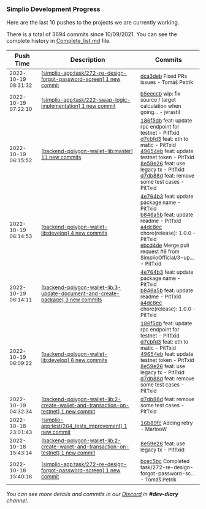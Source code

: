 
### Simplio Development Progress

Here are the last 10 pushes to the projects we are currently working.

There is a total of 3694 commits since 10/09/2021. You can see the complete history in
 [Complete_list.md](Complete_list.md) file.

| Push Time | Description | Commits |
| --- | --- | --- |
| <sub>2022-10-19 08:31:32</sub> | <sub>[[simplio-app:task/272\-re\-design\-forgot\-password\-screen] 1 new commit](https://github.com/SimplioOfficial/simplio-app/commit/dca3deb0ea183157b452bda34cffb8c7477c66ea)</sub> | <sub>[dca3deb](https://github.com/SimplioOfficial/simplio-app/commit/dca3deb0ea183157b452bda34cffb8c7477c66ea) Fixed PRs issues - Tomáš Petrík</sub> |
| <sub>2022-10-19 07:22:10</sub> | <sub>[[simplio-app:task/222\-swap\-logic\-implementation] 1 new commit](https://github.com/SimplioOfficial/simplio-app/commit/b5eeccbb513a6b698fdf99070be721118ba87c70)</sub> | <sub>[b5eeccb](https://github.com/SimplioOfficial/simplio-app/commit/b5eeccbb513a6b698fdf99070be721118ba87c70) wip: fix source / target calculation when going... - jvrastil</sub> |
| <sub>2022-10-19 06:15:52</sub> | <sub>[[backend-polygon-wallet-lib:master] 11 new commits](https://github.com/SimplioOfficial/backend-polygon-wallet-lib/compare/a6566f2bf3dd...aa36440bf015)</sub> | <sub>[186f5db](https://github.com/SimplioOfficial/backend-polygon-wallet-lib/commit/186f5dbcfb109f1c5dbb4baafc7a25b4c8bb41ae) feat: update rpc endpoint for testnet - PitTxid<br>[d7cbfd3](https://github.com/SimplioOfficial/backend-polygon-wallet-lib/commit/d7cbfd3068fc8a7f36b89370076c5a87cb351b3a) feat: eth to matic - PitTxid<br>[49654eb](https://github.com/SimplioOfficial/backend-polygon-wallet-lib/commit/49654ebb96c169b9b1bd637f41231418ee5733e1) feat: update testnet token - PitTxid<br>[8e59e26](https://github.com/SimplioOfficial/backend-polygon-wallet-lib/commit/8e59e2624624320868137f2a4f0b43ed347bf60d) feat: use legacy tx - PitTxid<br>[d7db88d](https://github.com/SimplioOfficial/backend-polygon-wallet-lib/commit/d7db88d79bd03cb4de9c59dad03815bf83d44c37) feat: remove some test cases - PitTxid</sub> |
| <sub>2022-10-19 06:14:53</sub> | <sub>[[backend-polygon-wallet-lib:develop] 4 new commits](https://github.com/SimplioOfficial/backend-polygon-wallet-lib/compare/50ac55ac4aa3...ebcd4de827bd)</sub> | <sub>[4e764b3](https://github.com/SimplioOfficial/backend-polygon-wallet-lib/commit/4e764b39ef33854bd259c1dd557416f70f8ae53e) feat: update package name - PitTxid<br>[b846a5b](https://github.com/SimplioOfficial/backend-polygon-wallet-lib/commit/b846a5b2dceb48bbb25513015aec3d87c2e16f53) feat: update readme - PitTxid<br>[a4dc8ec](https://github.com/SimplioOfficial/backend-polygon-wallet-lib/commit/a4dc8ec1c919288d56809177eaa8b79ece2565bf) chore(release): 1.0.0 - PitTxid<br>[ebcd4de](https://github.com/SimplioOfficial/backend-polygon-wallet-lib/commit/ebcd4de827bdfd1318544e390491e8b1de727aae) Merge pull request #6 from SimplioOfficial/3-up... - PitTxid</sub> |
| <sub>2022-10-19 06:14:11</sub> | <sub>[[backend-polygon-wallet-lib:3\-update\-document\-and\-create\-package] 3 new commits](https://github.com/SimplioOfficial/backend-polygon-wallet-lib/compare/50ac55ac4aa3...a4dc8ec1c919)</sub> | <sub>[4e764b3](https://github.com/SimplioOfficial/backend-polygon-wallet-lib/commit/4e764b39ef33854bd259c1dd557416f70f8ae53e) feat: update package name - PitTxid<br>[b846a5b](https://github.com/SimplioOfficial/backend-polygon-wallet-lib/commit/b846a5b2dceb48bbb25513015aec3d87c2e16f53) feat: update readme - PitTxid<br>[a4dc8ec](https://github.com/SimplioOfficial/backend-polygon-wallet-lib/commit/a4dc8ec1c919288d56809177eaa8b79ece2565bf) chore(release): 1.0.0 - PitTxid</sub> |
| <sub>2022-10-19 06:09:22</sub> | <sub>[[backend-polygon-wallet-lib:develop] 6 new commits](https://github.com/SimplioOfficial/backend-polygon-wallet-lib/compare/a6566f2bf3dd...50ac55ac4aa3)</sub> | <sub>[186f5db](https://github.com/SimplioOfficial/backend-polygon-wallet-lib/commit/186f5dbcfb109f1c5dbb4baafc7a25b4c8bb41ae) feat: update rpc endpoint for testnet - PitTxid<br>[d7cbfd3](https://github.com/SimplioOfficial/backend-polygon-wallet-lib/commit/d7cbfd3068fc8a7f36b89370076c5a87cb351b3a) feat: eth to matic - PitTxid<br>[49654eb](https://github.com/SimplioOfficial/backend-polygon-wallet-lib/commit/49654ebb96c169b9b1bd637f41231418ee5733e1) feat: update testnet token - PitTxid<br>[8e59e26](https://github.com/SimplioOfficial/backend-polygon-wallet-lib/commit/8e59e2624624320868137f2a4f0b43ed347bf60d) feat: use legacy tx - PitTxid<br>[d7db88d](https://github.com/SimplioOfficial/backend-polygon-wallet-lib/commit/d7db88d79bd03cb4de9c59dad03815bf83d44c37) feat: remove some test cases - PitTxid</sub> |
| <sub>2022-10-19 04:32:34</sub> | <sub>[[backend-polygon-wallet-lib:2\-create\-wallet\-and\-transaction\-on\-testnet] 1 new commit](https://github.com/SimplioOfficial/backend-polygon-wallet-lib/commit/d7db88d79bd03cb4de9c59dad03815bf83d44c37)</sub> | <sub>[d7db88d](https://github.com/SimplioOfficial/backend-polygon-wallet-lib/commit/d7db88d79bd03cb4de9c59dad03815bf83d44c37) feat: remove some test cases - PitTxid</sub> |
| <sub>2022-10-18 23:01:43</sub> | <sub>[[simplio-app:test/264\_tests\_improvement] 1 new commit](https://github.com/SimplioOfficial/simplio-app/commit/16b89fcacf2d3addee7dc7e26f73da0035837583)</sub> | <sub>[16b89fc](https://github.com/SimplioOfficial/simplio-app/commit/16b89fcacf2d3addee7dc7e26f73da0035837583) Adding retry - MariooW</sub> |
| <sub>2022-10-18 15:43:14</sub> | <sub>[[backend-polygon-wallet-lib:2\-create\-wallet\-and\-transaction\-on\-testnet] 1 new commit](https://github.com/SimplioOfficial/backend-polygon-wallet-lib/commit/8e59e2624624320868137f2a4f0b43ed347bf60d)</sub> | <sub>[8e59e26](https://github.com/SimplioOfficial/backend-polygon-wallet-lib/commit/8e59e2624624320868137f2a4f0b43ed347bf60d) feat: use legacy tx - PitTxid</sub> |
| <sub>2022-10-18 15:40:16</sub> | <sub>[[simplio-app:task/272\-re\-design\-forgot\-password\-screen] 1 new commit](https://github.com/SimplioOfficial/simplio-app/commit/bcec5bc361a0093fc9bdbfe837f96e8f98cedef4)</sub> | <sub>[bcec5bc](https://github.com/SimplioOfficial/simplio-app/commit/bcec5bc361a0093fc9bdbfe837f96e8f98cedef4) Completed task/272-re-design-forgot-password-sc... - Tomáš Petrík</sub> |

_You can see more details and commits in our [Discord](https://discord.gg/aKhjuwZmdP) in **#dev-diary** channel._
